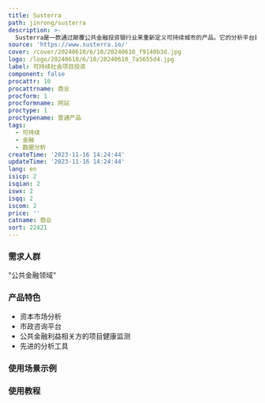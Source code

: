 ```yaml
---
title: Susterra
path: jinrong/susterra
description: >-
  Susterra是一款通过颠覆公共金融投资银行业来重新定义可持续城市的产品。它的分析平台能够为公共金融利益相关方提供强大的洞见，从而推动城市发展，旨在发展未被服务的市政债券市场。它整合了学术界的最佳实践，以更好地评估公共利益项目的回报率。该产品还利用公共数据创造相关洞见，但这些数据在公共金融领域尚未得到充分利用。Susterra致力于将最新的技术创新（如机器学习和人工智能）引入公共金融领域，从而实现市政债券市场的增长和智慧城市的加速发展。它提供的功能包括资本市场分析、市政咨询平台、公共金融利益相关方的项目健康监测、先进的分析工具等。Susterra还专注于设计和构建领先的数据可视化工具，并将人性化设计方法应用于前端开发。如果您有兴趣与我们合作或了解更多关于Susterra的信息，请在下方提交您的信息，我们将尽快回复您。
source: 'https://www.susterra.io/'
cover: /cover/20240610/6/10/20240610_f9140b3d.jpg
logo: /logo/20240610/6/10/20240610_7a5655d4.jpg
label: 可持续社会项目投资
component: false
procattr: 10
procattrname: 商业
procform: 1
procformname: 网站
proctype: 1
proctypename: 普通产品
tags:
  - 可持续
  - 金融
  - 数据分析
createTime: '2023-11-16 14:24:44'
updateTime: '2023-11-16 14:24:44'
lang: en
isicp: 2
isqian: 2
iswx: 2
isqq: 2
iscom: 2
price: ''
catname: 商业
sort: 22421
---
```




### 需求人群
"公共金融领域"

### 产品特色
* 资本市场分析
* 市政咨询平台
* 公共金融利益相关方的项目健康监测
* 先进的分析工具

### 使用场景示例


### 使用教程


  
